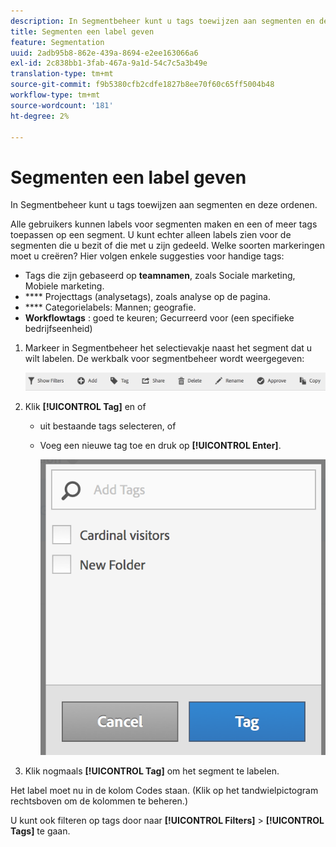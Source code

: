 ```yaml
---
description: In Segmentbeheer kunt u tags toewijzen aan segmenten en deze ordenen.
title: Segmenten een label geven
feature: Segmentation
uuid: 2adb95b8-862e-439a-8694-e2ee163066a6
exl-id: 2c838bb1-3fab-467a-9a1d-54c7c5a3b49e
translation-type: tm+mt
source-git-commit: f9b5380cfb2cdfe1827b8ee70f60c65ff5004b48
workflow-type: tm+mt
source-wordcount: '181'
ht-degree: 2%

---
```


# Segmenten een label geven

In Segmentbeheer kunt u tags toewijzen aan segmenten en deze ordenen.

Alle gebruikers kunnen labels voor segmenten maken en een of meer tags toepassen op een segment. U kunt echter alleen labels zien voor de segmenten die u bezit of die met u zijn gedeeld. Welke soorten markeringen moet u creëren? Hier volgen enkele suggesties voor handige tags:

* Tags die zijn gebaseerd op **teamnamen**, zoals Sociale marketing, Mobiele marketing.
* **** Projecttags (analysetags), zoals analyse op de pagina.
* **** Categorielabels: Mannen; geografie.
* **Workflowtags** : goed te keuren; Gecurreerd voor (een specifieke bedrijfseenheid)

1. Markeer in Segmentbeheer het selectievakje naast het segment dat u wilt labelen. De werkbalk voor segmentbeheer wordt weergegeven:

   ![](assets/segment_mgmt_toolbar.png)

1. Klik **[!UICONTROL Tag]** en of

   * uit bestaande tags selecteren, of
   * Voeg een nieuwe tag toe en druk op **[!UICONTROL Enter]**.

      ![](assets/tagging_ui.png)

1. Klik nogmaals **[!UICONTROL Tag]** om het segment te labelen.

Het label moet nu in de kolom Codes staan. (Klik op het tandwielpictogram rechtsboven om de kolommen te beheren.)

U kunt ook filteren op tags door naar **[!UICONTROL Filters]** > **[!UICONTROL Tags]** te gaan.
